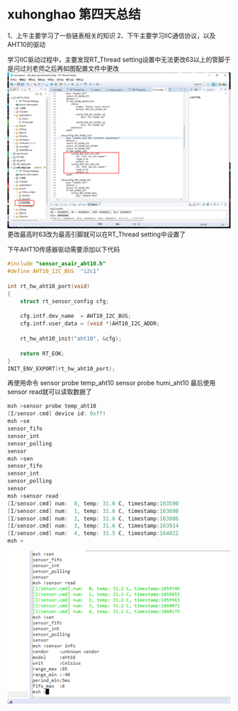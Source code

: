 # xuhonghao 第四天总结

1、上午主要学习了一些链表相关的知识
2、下午主要学习IIC通信协议，以及AHT10的驱动


学习IIC驱动过程中，主要发现RT_Thread setting设置中无法更改63以上的管脚于是问过刘老师之后再如图配置文件中更改
![](./picture/question.png)
更改最高时63改为最高引脚就可以在RT_Thread setting中设置了



下午AHT10传感器驱动需要添加以下代码
```c
#include "sensor_asair_aht10.h"
#define AHT10_I2C_BUS  "i2c1"

int rt_hw_aht10_port(void)
{
    struct rt_sensor_config cfg;

    cfg.intf.dev_name  = AHT10_I2C_BUS;
    cfg.intf.user_data = (void *)AHT10_I2C_ADDR;

    rt_hw_aht10_init("aht10", &cfg);

    return RT_EOK;
}
INIT_ENV_EXPORT(rt_hw_aht10_port);
```

再使用命令
sensor probe temp_aht10
sensor probe humi_aht10
最后使用
sensor read就可以读取数据了

```c++
msh >sensor probe temp_aht10
[I/sensor.cmd] device id: 0xff!
msh >se
sensor_fifo
sensor_int
sensor_polling
sensor
msh >sen
sensor_fifo
sensor_int
sensor_polling
sensor
msh >sensor read
[I/sensor.cmd] num:  0, temp: 31.6 C, timestamp:163590
[I/sensor.cmd] num:  1, temp: 31.6 C, timestamp:163698
[I/sensor.cmd] num:  2, temp: 31.6 C, timestamp:163806
[I/sensor.cmd] num:  3, temp: 31.6 C, timestamp:163914
[I/sensor.cmd] num:  4, temp: 31.5 C, timestamp:164022
msh >
```

![](./picture/data.png)
